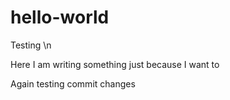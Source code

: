 # hello-world
Testing \n

Here I am writing something just because I want to

Again testing commit changes
